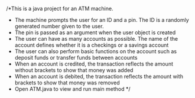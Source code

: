 /*This is a java project for an ATM machine.
 * The machine prompts the user for an ID and a pin. The ID is a randomly generated number given to the user.
 * The pin is passed as an argument when the user object is created
 * The user can have as many accounts as possible. The name of the account defines whether it is a checkings or a savings account
 * The user can also perform basic functions on the account such as deposit funds or transfer funds between accounts
 * When an account is credited, the transaction reflects the amount without brackets to show that money was added
 * When an account is debited, the transaction reflects the amount with brackets to show that money was removed
 * Open ATM.java to view and run main method
 */
